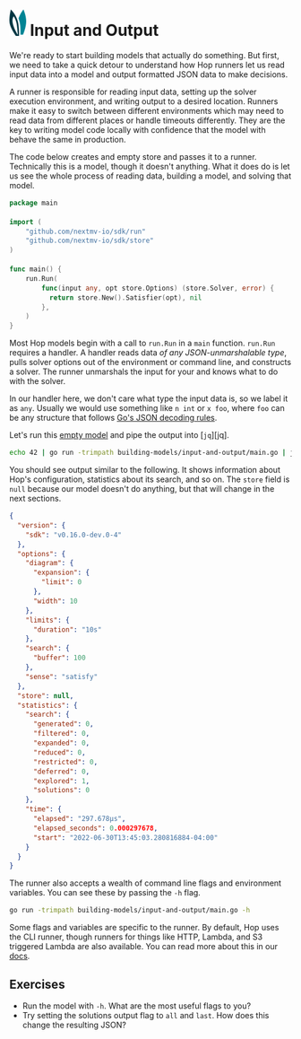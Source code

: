 # ![ears](../img/ears.png) Input and Output

We're ready to start building models that actually do something. But first, we
need to take a quick detour to understand how Hop runners let us read input data
into a model and output formatted JSON data to make decisions.

A runner is responsible for reading input data, setting up the solver execution
environment, and writing output to a desired location. Runners make it easy to
switch between different environments which may need to read data from different
places or handle timeouts differently. They are the key to writing model code
locally with confidence that the model with behave the same in production.

The code below creates and empty store and passes it to a runner. Technically
this is a model, though it doesn't anything. What it does do is let us see the
whole process of reading data, building a model, and solving that model.

```go
package main

import (
    "github.com/nextmv-io/sdk/run"
    "github.com/nextmv-io/sdk/store"
)

func main() {
    run.Run(
        func(input any, opt store.Options) (store.Solver, error) {
          return store.New().Satisfier(opt), nil
        },
    )
}
```

Most Hop models begin with a call to `run.Run` in a `main` function. `run.Run`
requires a handler. A handler reads data _of any JSON-unmarshalable type_, pulls
solver options out of the environment or command line, and constructs a solver.
The runner unmarshals the input for your and knows what to do with the solver.

In our handler here, we don't care what type the input data is, so we label it
as `any`. Usually we would use something like `n int` or `x foo`, where `foo`
can be any structure that follows [Go's JSON decoding rules][json].

Let's run this [empty model][source] and pipe the output into [`jq`][jq].

```bash
echo 42 | go run -trimpath building-models/input-and-output/main.go | jq
```

You should see output similar to the following. It shows information about Hop's
configuration, statistics about its search, and so on. The `store` field is
`null` because our model doesn't do anything, but that will change in the
next sections.

```json
{
  "version": {
    "sdk": "v0.16.0-dev.0-4"
  },
  "options": {
    "diagram": {
      "expansion": {
        "limit": 0
      },
      "width": 10
    },
    "limits": {
      "duration": "10s"
    },
    "search": {
      "buffer": 100
    },
    "sense": "satisfy"
  },
  "store": null,
  "statistics": {
    "search": {
      "generated": 0,
      "filtered": 0,
      "expanded": 0,
      "reduced": 0,
      "restricted": 0,
      "deferred": 0,
      "explored": 1,
      "solutions": 0
    },
    "time": {
      "elapsed": "297.678µs",
      "elapsed_seconds": 0.000297678,
      "start": "2022-06-30T13:45:03.280816884-04:00"
    }
  }
}
```

The runner also accepts a wealth of command line flags and environment
variables. You can see these by passing the `-h` flag.

```bash
go run -trimpath building-models/input-and-output/main.go -h
```

Some flags and variables are specific to the runner. By default, Hop uses the
CLI runner, though runners for things like HTTP, Lambda, and S3 triggered
Lambda are also available. You can read more about this in our [docs][docs].

## Exercises

* Run the model with `-h`. What are the most useful flags to you?
* Try setting the solutions output flag to `all` and `last`. How does this
  change the resulting JSON?

[source]: input-and-output/main.go
[json]:   https://pkg.go.dev/encoding/json
[docs]:   https://docs.nextmv.io/overview/decision-stack/runners
